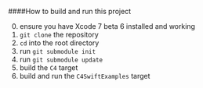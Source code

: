 ####How to build and run this project

0. ensure you have Xcode 7 beta 6 installed and working
1. `git clone` the repository
2. `cd` into the root directory
3. run `git submodule init`
4. run `git submodule update`
5. build the `C4` target
6. build and run the `C4SwiftExamples` target
